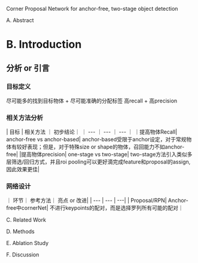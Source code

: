 Corner Proposal Network for anchor-free, two-stage object detection

A. Abstract



# B. Introduction

## 分析 or 引言

### 目标定义

尽可能多的找到目标物体 + 尽可能准确的分配标签 高recall + 高precision

### 相关方法分析

| 目标 | 相关方法 ｜ 初步结论｜
｜ --- ｜ --- ｜ --- ｜
｜提高物体Recall| anchor-free vs anchor-based| anchor-based受限于anchor设定，对于常规物体有较好表现；但是，对于特殊size or shape的物体，召回能力不如anchor-free|
|提高物体precision| one-stage vs two-stage| two-stage方法引入类似多层筛选/回归方式，并且roi pooling可以更好滴完成feature和proposal的assign, 因此效果更佳|

### 网络设计

｜ 环节｜ 参考方法｜ 亮点 or 改进|
| --- | --- | ---|
| Proposal/RPN| Anchor-free中cornerNet| 不进行keypoints的配对，而是选择罗列所有可能的配对｜






C. Related Work

D. Methods


E. Ablation Study

F. Discussion

